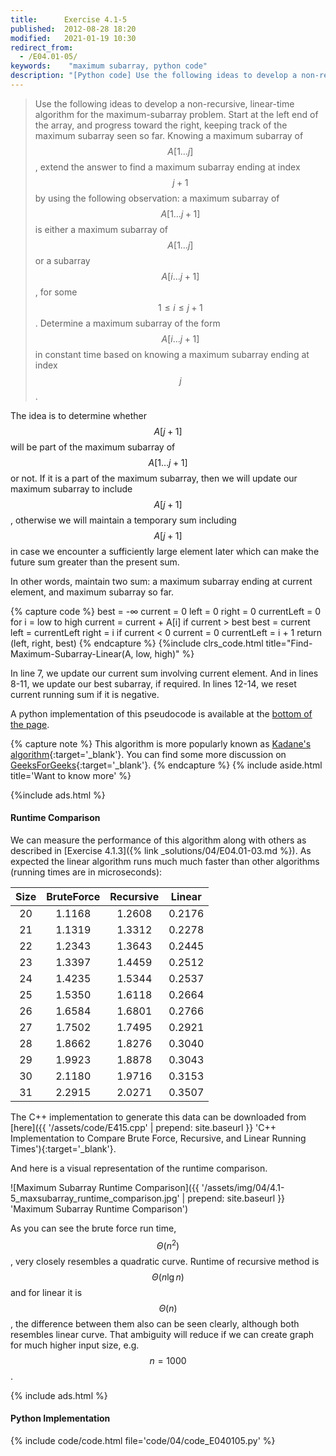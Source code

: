 ```yaml
---
title:      Exercise 4.1-5
published:  2012-08-28 18:20
modified:   2021-01-19 10:30
redirect_from:
  - /E04.01-05/
keywords:    "maximum subarray, python code"
description: "[Python code] Use the following ideas to develop a non-recursive, linear-time algorithm for the maximum-subarray problem. Start at the left end of the array, and progress toward the right, keeping track of the maximum subarray seen so far."
---
```


> Use the following ideas to develop a non-recursive, linear-time algorithm for the maximum-subarray problem. Start at the left end of the array, and progress toward the right, keeping track of the maximum subarray seen so far. Knowing a maximum subarray of $$A[1 \dots j]$$, extend the answer to find a maximum subarray ending at index $$j + 1$$ by using the following observation: a maximum subarray of $$A[1 \dots j + 1]$$ is either a maximum subarray of $$A[1 \dots j]$$ or a subarray $$A[i \dots j + 1]$$, for some $$1 \le i \le j + 1$$. Determine a maximum subarray of the form $$A[i \dots j + 1]$$ in constant time based on knowing a maximum subarray ending at index $$j$$.

The idea is to determine whether $$A[j + 1]$$ will be part of the maximum subarray of $$A[1 \dots j + 1]$$ or not. If it is a part of the maximum subarray, then we will update our maximum subarray to include $$A[j + 1]$$, otherwise we will maintain a temporary sum including $$A[j + 1]$$ in case we encounter a sufficiently large element later which can make the future sum greater than the present sum.

In other words, maintain two sum: a maximum subarray ending at current element, and maximum subarray so far.

{% capture code %}
best = -∞
current = 0
left = 0
right = 0
currentLeft = 0
for i = low to high
    current = current + A[i]
    if current > best
        best = current
        left = currentLeft
        right = i
    if current < 0
        current = 0
        currentLeft = i + 1
return (left, right, best)
{% endcapture %}
{%include clrs_code.html title="Find-Maximum-Subarray-Linear(A, low, high)" %}

In line 7, we update our current sum involving current element. And in lines 8-11, we update our best subarray, if required. In lines 12-14, we reset current running sum if it is negative.

A python implementation of this pseudocode is available at the [bottom of the page](#code-editor).

{% capture note %}
This algorithm is more popularly known as [Kadane's algorithm](https://en.wikipedia.org/wiki/Maximum_subarray_problem#Kadane's_algorithm){:target='_blank'}. You can find some more discussion on [GeeksForGeeks](https://www.geeksforgeeks.org/largest-sum-contiguous-subarray/){:target='_blank'}.
{% endcapture %}
{% include aside.html title='Want to know more' %}

{%include ads.html %}

#### Runtime Comparison

We can measure the performance of this algorithm along with others as described in [Exercise 4.1.3]({% link _solutions/04/E04.01-03.md %}). As expected the linear algorithm runs much much faster than other algorithms (running times are in microseconds):

| Size | BruteForce | Recursive | Linear |
|:----:|:----------:|:---------:|:------:|
|  20  |   1.1168   |  1.2608   | 0.2176 |
|  21  |   1.1319   |  1.3312   | 0.2278 |
|  22  |   1.2343   |  1.3643   | 0.2445 |
|  23  |   1.3397   |  1.4459   | 0.2512 |
|  24  |   1.4235   |  1.5344   | 0.2537 |
|  25  |   1.5350   |  1.6118   | 0.2664 |
|  26  |   1.6584   |  1.6801   | 0.2766 |
|  27  |   1.7502   |  1.7495   | 0.2921 |
|  28  |   1.8662   |  1.8276   | 0.3040 |
|  29  |   1.9923   |  1.8878   | 0.3043 |
|  30  |   2.1180   |  1.9716   | 0.3153 |
|  31  |   2.2915   |  2.0271   | 0.3507 |

The C++ implementation to generate this data can be downloaded from [here]({{ '/assets/code/E415.cpp' | prepend: site.baseurl }} 'C++ Implementation to Compare Brute Force, Recursive, and Linear Running Times'){:target='_blank'}.

And here is a visual representation of the runtime comparison.

![Maximum Subarray Runtime Comparison]({{ '/assets/img/04/4.1-5_maxsubarray_runtime_comparison.jpg' | prepend: site.baseurl }} 'Maximum Subarray Runtime Comparison')

As you can see the brute force run time, $$\Theta(n^2)$$, very closely resembles a quadratic curve. Runtime of recursive method is $$\Theta(n \lg n)$$  and for linear it is $$\Theta(n)$$, the difference between them also can be seen clearly, although both resembles linear curve. That ambiguity will reduce if we can create graph for much higher input size, e.g. $$n = 1000$$.

{% include ads.html %}

#### Python Implementation

{% include code/code.html file='code/04/code_E040105.py' %}
